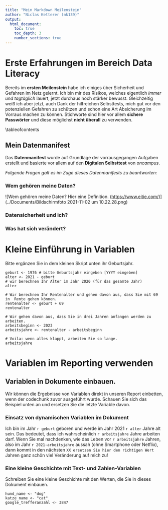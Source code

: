 ```yaml
---
title: "Mein Markdown Meilenstein"
author: "Niclas Ketterer (nk139)"
output:
  html_document:
    toc: true
    toc_depth: 3
    number_sections: true
---
```

 


# Erste Erfahrungen im Bereich Data Literacy
Bereits im **ersten Meilenstein** habe ich einiges über Sicherheit und Gefahren im Netz gelernt. Ich bin mir des Risikos, welches eigentlich *immer und tagtäglich* lauert, jetzt durchaus noch stärker bewusst. Gleichzeitig weiß ich aber jetzt, auch Dank der hilfreichen Selbsttests, mich gut vor den potenziellen Gefahren zu schützen und schon eine Art Absicherung im Vorraus machen zu können.
Stichworte sind hier vor allem **sichere Passwörter** und diese möglichst **nicht überall** zu verwenden.

\tableofcontents

## Mein Datenmanifest
Das **Datenmanifest** wurde auf Grundlage der vorrausgegangen Aufgaben erstellt und basierte vor allem auf den **Digitalen Selbsttest** von *oncampus*.

*Folgende Fragen galt es im Zuge dieses Datenmanifests zu beantworten:*

### Wem gehören meine Daten?

![Wem gehören meine Daten? Hier eine Definition. (https://www.eitie.com/)](../Documents/Bildschirmfoto 2021-11-02 um 10.22.28.png)

### Datensicherheit und ich?

### Was hat sich verändert?


# Kleine Einführung in Variablen
Bitte ergänzen Sie in dem kleinen Skript unten ihr Geburtsjahr. 

```{r Wie lange muss ich bis zur Rente arbeiten?}
geburt <- 1976 # bitte Geburtsjahr eingeben [YYYY eingeben]
alter <- 2021 - geburt
# wir berechnen Ihr Alter im Jahr 2020 (für das gesamte Jahr)
alter

# Wir berechnen Ihr Rentenalter und gehen davon aus, dass Sie mit 69 in  Rente gehen können.
rentenalter <- geburt + 69
rentenalter

# Wir gehen davon aus, dass Sie in drei Jahren anfangen werden zu arbeiten.
arbeitsbeginn <- 2023
arbeitsjahre <- rentenalter - arbeitsbeginn

# Voila: wenn alles klappt, arbeiten Sie so lange.
arbeitsjahre

```
# Variablen im Reporting verwenden
## Variablen in Dokumente einbauen.
Wir können die Ergebnisse von Variablen direkt in unseren Report einbetten, wenn der codechunk zuvor ausgeführt wurde. Schauen Sie sich das Beispiel unten an und ersetzen Sie die letzte Variable davon. 

### Einsatz von dynamischen Variablen im Dokument
Ich bin im Jahr `r geburt` geboren und werde im Jahr 2021 `r alter` Jahre alt sein. Das bedeutet, dass ich wahrscheinlich `r arbeitsjahre` Jahre arbeiten darf. Wenn Sie mal nachdenken, wie das Leben vor `r arbeitsjahre` Jahren, also im Jahr `r 2021-arbeitsjahre` aussah (ohne Smartphone oder Netflix), dann kommt in den nächsten `XX ersetzen Sie hier den richtigen Wert` Jahren ganz schön viel Veränderung auf mich zu!  

### Eine kleine Geschichte mit Text- und Zahlen-Variablen

Schreiben Sie eine  kleine Geschichte mit den Werten, die Sie in dieses Dokument einbauen. 

```{r Mini-Geschichte}
hund_name <- "dog"
katze_name <- "cat"
google_trefferanzahl <- 3847

```

